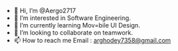 - 👋 Hi, I’m @Aergo2717
- 👀 I’m interested in Software Engineering.
- 🌱 I’m currently learning Mov=bile UI Design.
- 💞️ I’m looking to collaborate on teamwork.
- 📫 How to reach me Email : arghodey7358@gmail.com

<!---
Aergo2717/Aergo2717 is a ✨ special ✨ repository because its `README.md` (this file) appears on your GitHub profile.
You can click the Preview link to take a look at your changes.
--->
